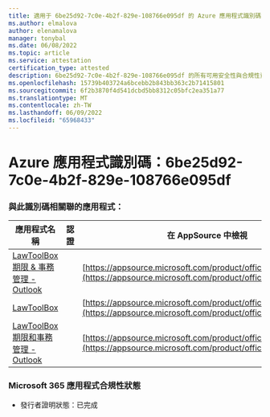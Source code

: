 ```yaml
---
title: 適用于 6be25d92-7c0e-4b2f-829e-108766e095df 的 Azure 應用程式識別碼資訊
ms.author: elmalova
author: elenamalova
manager: tonybal
ms.date: 06/08/2022
ms.topic: article
ms.service: attestation
certification_type: attested
description: 6be25d92-7c0e-4b2f-829e-108766e095df 的所有可用安全性與合規性資訊。
ms.openlocfilehash: 15739b403724a6bcebb2b843bb363c2b71415801
ms.sourcegitcommit: 6f2b3870f4d541dcbd5bb8312c05bfc2ea351a77
ms.translationtype: MT
ms.contentlocale: zh-TW
ms.lasthandoff: 06/09/2022
ms.locfileid: "65968433"
---
```

# <a name="azure-app-id-6be25d92-7c0e-4b2f-829e-108766e095df"></a>Azure 應用程式識別碼：6be25d92-7c0e-4b2f-829e-108766e095df


### <a name="apps-associated-with-this-id"></a>與此識別碼相關聯的應用程式：
| **應用程式名稱** | **認證** | **在 AppSource 中檢視** |
|--------------|---------------|-----------------------|
| [LawToolBox 期限 &amp; 事務管理 - Outlook](../forward/WA104120953.md) |  | [https://appsource.microsoft.com/product/office/WA104120953](https://appsource.microsoft.com/product/office/WA104120953) |
| [LawToolBox](../forward/WA104381656.md) |  | [https://appsource.microsoft.com/product/office/WA104381656](https://appsource.microsoft.com/product/office/WA104381656) |
| [LawToolBox 期限和事務管理 - Outlook](../forward/WA200003103.md) |  | [https://appsource.microsoft.com/product/office/WA200003103](https://appsource.microsoft.com/product/office/WA200003103) |

### <a name="microsoft-365-app-compliance-status"></a>Microsoft 365 應用程式合規性狀態
- 發行者證明狀態：已完成
